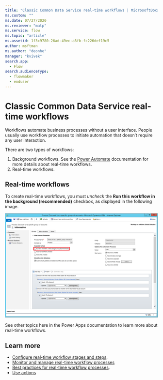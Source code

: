 ```yaml
---
title: "Classic Common Data Service real-time workflows | MicrosoftDocs"
ms.custom: ""
ms.date: 07/27/2020
ms.reviewer: "matp"
ms.service: flow
ms.topic: "article"
ms.assetid: 1f3c9780-26ad-49ec-a3fb-fc226def19c5
author: msftman
ms.author: "deonhe"
manager: "kvivek"
search.app: 
  - Flow
search.audienceType: 
  - flowmaker
  - enduser
---
```

# Classic Common Data Service real-time workflows 

Workflows automate business processes without a user interface. People usually use workflow processes to initiate automation that doesn’t require any user interaction.

There are two types of workflows:
1. Background workflows. See the [Power Automate](https://docs.microsoft.com/power-automate/workflow-processes) documentation for more details about real-time workflows.
1. Real-time workflows. 

## Real-time workflows

To create real-time workflows, you must *uncheck* the **Run this workflow in the background (recommended)** checkbox, as displayed in the following image.

![Workflow process with Under&#47;Not Under operators](media/wfp-under-not-under.PNG "Workflow process with Under/Not Under operators")

See other topics here in the Power Apps documentation to learn more about real-time workflows.

## Learn more

- [Configure real-time workflow stages and steps](configure-workflow-steps.md).
- [Monitor and manage real-time workflow processes](monitor-manage-processes.md)
- [Best practices for real-time workflow processes](best-practices-workflow-processes.md).
- [Use actions](actions.md)




